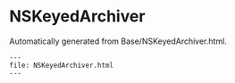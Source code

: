 
# NSKeyedArchiver

Automatically generated from Base/NSKeyedArchiver.html.

``` {raw} html
---
file: NSKeyedArchiver.html
---
```
